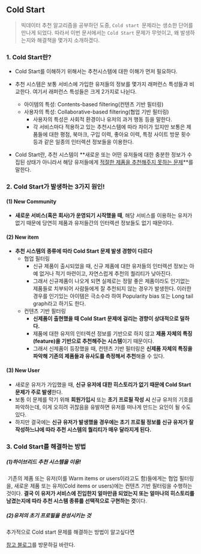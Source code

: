 ## Cold Start

>빅데이터 추천 알고리즘을 공부하던 도중, `Cold start `문제라는 생소한 단어를 만나게 되었다. 따라서 이번 문서에서는 `Cold Start` 문제가 무엇이고, 왜 발생하는지와 해결책을 몇가지 소개하겠다.



### 1. Cold Start란?

- Cold Start를 이해하기 위해서는 추천시스템에 대한 이해가 먼저 필요하다.

- 추천 시스템은 보통 서비스에 가입한 유저들의 정보를 몇가지 래퍼런스 특성들과 비교한다. 여기서 래퍼런스 특성들은 크게 2가지로 나뉜다.
  - 아이템의 특성: Contents-based filtering(컨텐츠 기반 필터링) 
  - 사용자의 특성: Collaborative-based filtering(협업 기반 필터링)
    - 사용자의 특성은 사회적 환경이나 유저의 과거 행동 등을 말한다.
    - 각 서비스마다 적용하고 있는 추천시스템에 따라 차이가 있지만 보통은 제품들에 대한 평점, 북마크, 구입 이력, 좋아요 이력, 특정 사이트 방문 횟수 등과 같은 일종의 인터렉션 정보들을 이용한다.

- Cold Start란, 추천 시스템이 **새로운 또는 어떤 유저들에 대한 충분한 정보가 수집된 상태가 아니라서 해당 유저들에게 <u>적절한 제품을 추천해주지 못하는 문제</u>**를 말한다. 



### 2. Cold Start가 발생하는 3가지 원인!

#### (1) **New Community**

- **새로운 서비스(혹은 회사)가 운영되기 시작했을 때**, 해당 서비스를 이용하는 유저가 없기 때문에 당연히 제품과 유저들간의 인터렉션 정보들도 없기 때문이다.



#### (2) **New item**

- **추천 시스템의 종류에 따라 Cold Start 문제 발생 경향이 다르다**
  - 협업 필터링
    - 신규 제품이 출시되었을 때, 신규 제품에 대한 유저들의 인터렉션 정보는 아예 없거나 적기 마련이고, 자연스럽게 추천의 퀄리티가 낮아진다.
    - 그래서 신규제품이 나오게 되면 실제로는 정말 좋은 제품이라도 인기없는 제품들로 치부되어 사람들에게 잘 추천되지 않는 경우가 발생한다. 이러한 경우를 인기있는 아이템은 극소수라 하여 Popularity bias 또는 Long tail graph라고 하기도 한다.
  - 컨텐츠 기반 필터링
    - **신제품이 출현했을 때 Cold Start 문제에 걸리는 경향이 상대적으로 덜하다.**
    -  제품에 대한 유저의 인터렉션 정보를 기반으로 하지 않고 **제품 자체의 특징(feature)을 기반으로 추천해주는 시스템**이기 때문이다.
    - 그래서 신제품이 등장했을 때, 컨텐츠 기반 필터링은 **신제품 자체의 특징을 파악해 기존의 제품들과 유사도를 측정해서 추천**해줄 수 있다. 

#### (3) **New User**

- 새로운 유저가 가입했을 때,  **신규 유저에 대한 히스토리가 없기 때문에 Cold Start 문제가 주로 발생**한다.
- 보통 이 문제를 막기 위해 **회원가입시** 또는 **초기 프로필 작성 시** 신규 유저의 기호를 파악하는데, 이게 오히려 귀찮음을 유발하면 유저를 떠나게 만드는 요인이 될 수도 있다.
- 하지만 결국에는  **신규 유저가 발생했을 경우에는 초기 프로필 정보를 신규 유저가 잘 작성하느냐에 따라 추천 시스템의 퀄리티가 매우 달라지게 된다.**



### 3. **Cold Start를 해결하는 방법**

##### (1)**하이브리드 추천 시스템을 이용!**

​	기존의 제품 또는 유저(이를 Warm items or users이라고도 함)들에게는 협업 필터링을, 새로운 제품 또는 유저(Cold items or users)에는 컨텐츠 기반 필터링을 수행하는 것이다. **결국 이 유저가 서비스에 진입한지 얼마만큼 되었는지 또는 얼마나의 히스토리를 남겼는지에 따라 추천 시스템 종류를 선택적으로 구현하는 것**이다.



##### (2)**유저의 초기 프로필을 완성시키는 것**



추가적으로 Cold start 문제를 해결하는 방법이 알고싶다면

[참고 블로그](https://techblog-history-younghunjo1.tistory.com/166)를 방문하길 바란다.


